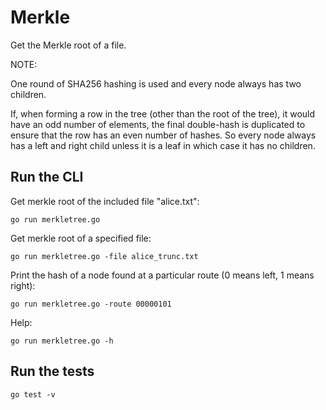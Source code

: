 # Merkle

Get the Merkle root of a file.

NOTE:

One round of SHA256 hashing is used and every node always has two children.

If, when forming a row in the tree (other than the root of the tree), it would have an odd number of elements, the final double-hash is duplicated to ensure that the row has an even number of hashes. So every node always has a left and right child unless it is a leaf in which case it has no children.

## Run the CLI

Get merkle root of the included file "alice.txt":

```
go run merkletree.go
```

Get merkle root of a specified file:

```
go run merkletree.go -file alice_trunc.txt
```

Print the hash of a node found at a particular route (0 means left, 1 means right):

```
go run merkletree.go -route 00000101
```

Help:

```
go run merkletree.go -h
```

## Run the tests

```
go test -v
```
